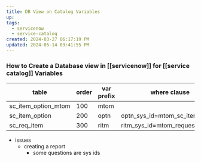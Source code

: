 ```yaml
---
title: DB View on Catalog Variables
up: 
tags:
  - servicenow
  - service-catalog
created: 2024-03-27 06:17:19 PM
updated: 2024-05-14 03:41:55 PM
---
```

### How to Create a Database view in [[servicenow]] for [[service catalog]] Variables

| table               | order | var prefix | where clause                    |
| ------------------- | ----- | ---------- | ------------------------------- |
| sc_item_option_mtom | 100   | mtom       |                                 |
| sc_item_option      | 200   | optn       | optn_sys_id=mtom_sc_item_option |
| sc_req_item         | 300   | ritm       | ritm_sys_id=mtom_request_item   |
- issues 
	- creating a report 
		- some questions are sys ids 